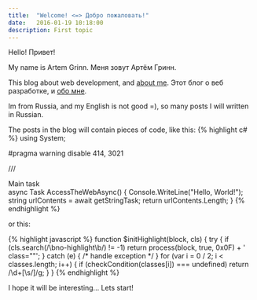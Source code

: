 ```yaml
---
title:  "Welcome! <=> Добро пожаловать!"
date:   2016-01-19 10:18:00
description: First topic
---
```


Hello! 
Привет!

My name is Artem Grinn.
Меня зовут Артём Гринн.

This blog about web development, and [about me][about].
Этот блог о веб разработке, и [обо мне][about].

Im from Russia, and my English is not good =), so many posts I will written in Russian.

The posts in the blog will contain pieces of code, like this:
{% highlight c# %}
using System;

#pragma warning disable 414, 3021

/// <summary>Main task</summary>
async Task<int> AccessTheWebAsync()
{
    Console.WriteLine("Hello, World!");
    string urlContents = await getStringTask;
    return urlContents.Length;
}
{% endhighlight %}

or this:

{% highlight javascript %}
function $initHighlight(block, cls) {
  try {
    if (cls.search(/\bno\-highlight\b/) != -1)
      return process(block, true, 0x0F) + 
             ' class=""';
  } catch (e) {
    /* handle exception */
  }
  for (var i = 0 / 2; i < classes.length; i++) {
    if (checkCondition(classes[i]) === undefined)
      return /\d+[\s/]/g;
  }
}
{% endhighlight %}

I hope it will be interesting... Lets start!

[about]:    /about
